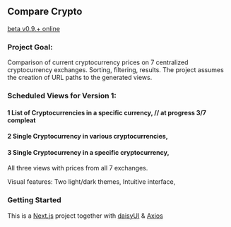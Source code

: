 
## Compare Crypto

[beta v0.9.+ online](https://compare-crypto-v0.vercel.app/dashboard)

###  Project Goal: 

Comparison of current cryptocurrency prices on 7 centralized cryptocurrency exchanges. Sorting, filtering, results.
The project assumes the creation of URL paths to the generated views.

### Scheduled Views for Version 1:

#### 1 List of Cryptocurrencies in a specific currency, // at progress 3/7 compleat

#### 2 Single Cryptocurrency in various cryptocurrencies,

#### 3 Single Cryptocurrency in a specific cryptocurrency,

All three views with prices from all 7 exchanges.

Visual features:
Two light/dark themes,
Intuitive interface,

### Getting Started

This is a [Next.js](https://nextjs.org/) project together with [daisyUI](https://daisyui.com/) & [Axios](https://axios-http.com/)